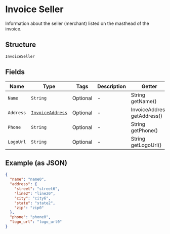 
# Invoice Seller

Information about the seller (merchant) listed on the masthead of the invoice.

## Structure

`InvoiceSeller`

## Fields

| Name | Type | Tags | Description | Getter | Setter |
|  --- | --- | --- | --- | --- | --- |
| `Name` | `String` | Optional | - | String getName() | setName(String name) |
| `Address` | [`InvoiceAddress`](../../doc/models/invoice-address.md) | Optional | - | InvoiceAddress getAddress() | setAddress(InvoiceAddress address) |
| `Phone` | `String` | Optional | - | String getPhone() | setPhone(String phone) |
| `LogoUrl` | `String` | Optional | - | String getLogoUrl() | setLogoUrl(String logoUrl) |

## Example (as JSON)

```json
{
  "name": "name0",
  "address": {
    "street": "street6",
    "line2": "line20",
    "city": "city6",
    "state": "state2",
    "zip": "zip0"
  },
  "phone": "phone0",
  "logo_url": "logo_url0"
}
```


